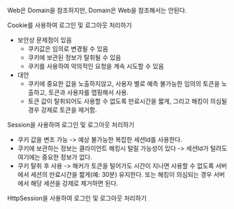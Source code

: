 Web은 Domain을 참조하지만, Domain은 Web을 참조해서는 안된다.

Cookie를 사용하여 로그인 및 로그아웃 처리하기
 - 보안상 문제점이 있음
   - 쿠키값은 임의로 변경될 수 있음
   - 쿠키에 보관된 정보가 탈취될 수 있음
   - 쿠키를 사용하여 악의적인 요청을 계속 시도할 수 있음
 - 대안
   - 쿠키에 중요한 값을 노출하지않고, 사용자 별로 예측 불가능한 임의의 토큰을 노출하고, 토큰과 사용자를 맵핑해서 사용.
   - 토큰 값이 탈취되어도 사용할 수 없도록 만료시간을 짧게, 그리고 해킹이 의심될 경우 강제로 토큰을 제거함.

Session을 사용하여 로그인 및 로그아웃 처리하기
 - 쿠키 값을 변조 가능 -> 예상 불가능한 복잡한 세션Id를 사용한다.
 - 쿠키에 보관하는 정보는 클라이언트 해킹시 털릴 가능성이 있다 -> 세션Id가 털려도 여기에는 중요한 정보가 없다.
 - 쿠키 탈취 후 사용 -> 해커가 토큰을 털어가도 시간이 지나면 사용할 수 없도록 서버에서 세션의 만료시간을 짧게(예: 30분) 유지한다. 또는 해킹이 의심되는 경우 서버에서 해당 세션을 강제로 제거하면 된다.

HttpSession을 사용하여 로그인 및 로그아웃 처리하기
